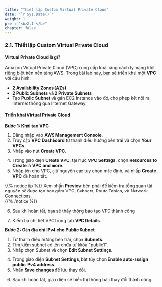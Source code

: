 ```yaml
---
title: "Thiết lập Custom Virtual Private Cloud"
date: "`r Sys.Date()`"
weight: 1
pre : "<b>2.1 </b>"
chapter: false
---
```



### 2.1. Thiết lập Custom Virtual Private Cloud  

#### Virtual Private Cloud là gì?  
Amazon Virtual Private Cloud (VPC) cung cấp khả năng cách ly mạng lưới riêng biệt trên nền tảng AWS. Trong bài lab này, bạn sẽ triển khai một **VPC** với cấu hình:  
- **2 Availability Zones (AZs)**  
- **2 Public Subnets** và **2 Private Subnets**  
- Tạo **Public Subnet** và gán EC2 Instance vào đó, cho phép kết nối ra Internet thông qua Internet Gateway.  

#### Triển khai Virtual Private Cloud  

**Bước 1: Khởi tạo VPC**  
1. Đăng nhập vào **AWS Management Console**.  
2. Truy cập **VPC Dashboard** từ thanh điều hướng bên trái và chọn **Your VPCs**.  
3. Nhấp vào nút **Create VPC**.  

<!-- Hình ảnh 1 -->  

4. Trong giao diện **Create VPC**, tại mục **VPC Settings**, chọn **Resources to Create** là **VPC and more**.  
5. Nhập tên cho VPC, giữ nguyên các tùy chọn mặc định, và nhấp **Create VPC** để hoàn tất.  

{{% notice tip %}}
 Xem phần **Preview** bên phải để kiểm tra tổng quan tài nguyên sẽ được tạo bao gồm VPC, Subnets, Route Tables, và Network Connections.  
{{% /notice %}}

<!-- Hình ảnh 2 -->  

6. Sau khi hoàn tất, bạn sẽ thấy thông báo tạo VPC thành công.  

<!-- Hình ảnh 3 -->  

7. Kiểm tra chi tiết VPC trong tab **VPC Details**.  

<!-- Hình ảnh 4 -->  

**Bước 2: Gán địa chỉ IPv4 cho Public Subnet**  
1. Từ thanh điều hướng bên trái, chọn **Subnets**.  
2. Tìm kiếm subnet có tên chứa từ khóa "public1".  
3. Nhấp chọn Subnet và chọn **Edit Subnet Settings**.  

<!-- Hình ảnh 5 -->  

4. Trong giao diện **Subnet Settings**, bật tùy chọn **Enable auto-assign public IPv4 address**.  
5. Nhấn **Save changes** để lưu thay đổi.  

<!-- Hình ảnh 6 -->  

6. Sau khi hoàn tất, giao diện sẽ hiển thị thông báo thay đổi thành công.  

<!-- Hình ảnh 7 -->  
